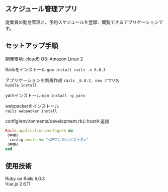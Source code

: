 ## スケジュール管理アプリ  
従業員の勤怠管理と、予約スケジュールを登録、閲覧できるアプリケーションです。  

## セットアップ手順  
開発環境: cloud9 
OS: Amazon Linux 2

Railsをインストール
`gem install rails -v 6.0.3` 

アプリケーションを新規作成
`rails _6.0.3_ new アプリ名`  
`bundle install`  

yarnインストール
`npm install -g yarn`  

webpackerをインストール  
`rails webpacker install`  

config/environments/development.rbにhostを追加  
```test.rb
Rails.application.configure do
（中略）
  config.hosts << "<許可したいホスト名>"
（中略）
end
```  


## 使用技術  
Ruby on Rails 6.0.3  
Vue.js 2.6.11

